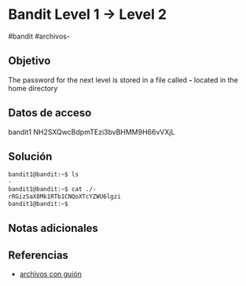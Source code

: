 # Bandit Level 1 → Level 2
#bandit #archivos-
## Objetivo
The password for the next level is stored in a file called **-** located in the home directory

## Datos de acceso
bandit1
NH2SXQwcBdpmTEzi3bvBHMM9H66vVXjL

## Solución
```bash
bandit1@bandit:~$ ls
-
bandit1@bandit:~$ cat ./-
rRGizSaX8Mk1RTb1CNQoXTcYZWU6lgzi
bandit1@bandit:~$
```
## Notas adicionales

## Referencias
- [archivos con guión](https://stackoverflow.com/questions/42187323/how-to-open-a-dashed-filename-using-terminal)